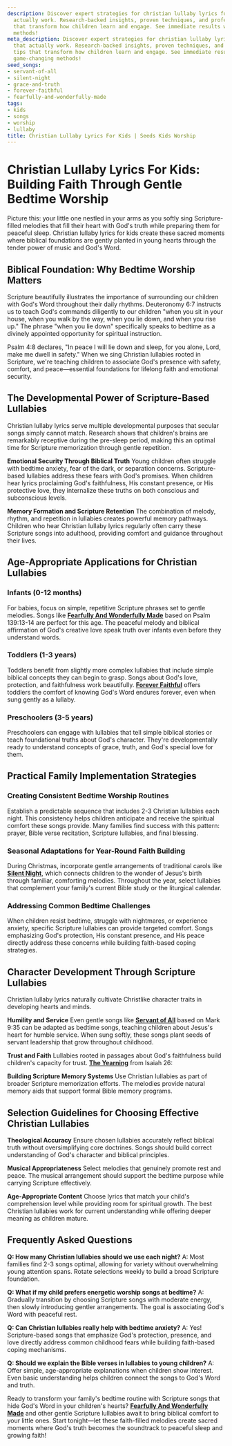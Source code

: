 ```yaml
---
description: Discover expert strategies for christian lullaby lyrics for kids that
  actually work. Research-backed insights, proven techniques, and professional tips
  that transform how children learn and engage. See immediate results with these game-changing
  methods!
meta_description: Discover expert strategies for christian lullaby lyrics for kids
  that actually work. Research-backed insights, proven techniques, and professional
  tips that transform how children learn and engage. See immediate results with these
  game-changing methods!
seed_songs:
- servant-of-all
- silent-night
- grace-and-truth
- forever-faithful
- fearfully-and-wonderfully-made
tags:
- kids
- songs
- worship
- lullaby
title: Christian Lullaby Lyrics For Kids | Seeds Kids Worship
---
```

# Christian Lullaby Lyrics For Kids: Building Faith Through Gentle Bedtime Worship

Picture this: your little one nestled in your arms as you softly sing Scripture-filled melodies that fill their heart with God's truth while preparing them for peaceful sleep. Christian lullaby lyrics for kids create these sacred moments where biblical foundations are gently planted in young hearts through the tender power of music and God's Word.

## Biblical Foundation: Why Bedtime Worship Matters

Scripture beautifully illustrates the importance of surrounding our children with God's Word throughout their daily rhythms. Deuteronomy 6:7 instructs us to teach God's commands diligently to our children "when you sit in your house, when you walk by the way, when you lie down, and when you rise up." The phrase "when you lie down" specifically speaks to bedtime as a divinely appointed opportunity for spiritual instruction.

Psalm 4:8 declares, "In peace I will lie down and sleep, for you alone, Lord, make me dwell in safety." When we sing Christian lullabies rooted in Scripture, we're teaching children to associate God's presence with safety, comfort, and peace—essential foundations for lifelong faith and emotional security.

## The Developmental Power of Scripture-Based Lullabies

Christian lullaby lyrics serve multiple developmental purposes that secular songs simply cannot match. Research shows that children's brains are remarkably receptive during the pre-sleep period, making this an optimal time for Scripture memorization through gentle repetition.

**Emotional Security Through Biblical Truth**
Young children often struggle with bedtime anxiety, fear of the dark, or separation concerns. Scripture-based lullabies address these fears with God's promises. When children hear lyrics proclaiming God's faithfulness, His constant presence, or His protective love, they internalize these truths on both conscious and subconscious levels.

**Memory Formation and Scripture Retention**
The combination of melody, rhythm, and repetition in lullabies creates powerful memory pathways. Children who hear Christian lullaby lyrics regularly often carry these Scripture songs into adulthood, providing comfort and guidance throughout their lives.

## Age-Appropriate Applications for Christian Lullabies

### Infants (0-12 months)
For babies, focus on simple, repetitive Scripture phrases set to gentle melodies. Songs like **[Fearfully And Wonderfully Made](https://seedskidsworship.com/product/fearfully-and-wonderfully-made-psalm-13913-14/)** based on Psalm 139:13-14 are perfect for this age. The peaceful melody and biblical affirmation of God's creative love speak truth over infants even before they understand words.

### Toddlers (1-3 years)
Toddlers benefit from slightly more complex lullabies that include simple biblical concepts they can begin to grasp. Songs about God's love, protection, and faithfulness work beautifully. **[Forever Faithful](https://seedskidsworship.com/product/forever-faithful-psalm-11989-90/)** offers toddlers the comfort of knowing God's Word endures forever, even when sung gently as a lullaby.

### Preschoolers (3-5 years)
Preschoolers can engage with lullabies that tell simple biblical stories or teach foundational truths about God's character. They're developmentally ready to understand concepts of grace, truth, and God's special love for them.

## Practical Family Implementation Strategies

### Creating Consistent Bedtime Worship Routines
Establish a predictable sequence that includes 2-3 Christian lullabies each night. This consistency helps children anticipate and receive the spiritual comfort these songs provide. Many families find success with this pattern: prayer, Bible verse recitation, Scripture lullabies, and final blessing.

### Seasonal Adaptations for Year-Round Faith Building
During Christmas, incorporate gentle arrangements of traditional carols like **[Silent Night](https://seedskidsworship.com/product/silent-night-2/)**, which connects children to the wonder of Jesus's birth through familiar, comforting melodies. Throughout the year, select lullabies that complement your family's current Bible study or the liturgical calendar.

### Addressing Common Bedtime Challenges
When children resist bedtime, struggle with nightmares, or experience anxiety, specific Scripture lullabies can provide targeted comfort. Songs emphasizing God's protection, His constant presence, and His peace directly address these concerns while building faith-based coping strategies.

## Character Development Through Scripture Lullabies

Christian lullaby lyrics naturally cultivate Christlike character traits in developing hearts and minds.

**Humility and Service**
Even gentle songs like **[Servant of All](https://seedskidsworship.com/product/servant-of-all-mark-935/)** based on Mark 9:35 can be adapted as bedtime songs, teaching children about Jesus's heart for humble service. When sung softly, these songs plant seeds of servant leadership that grow throughout childhood.

**Trust and Faith**
Lullabies rooted in passages about God's faithfulness build children's capacity for trust. **[The Yearning](https://seedskidsworship.com/product/the-yearning-isaiah-267-9/)** from Isaiah 26:

**Building Scripture Memory Systems**
Use Christian lullabies as part of broader Scripture memorization efforts. The melodies provide natural memory aids that support formal Bible memory programs.

## Selection Guidelines for Choosing Effective Christian Lullabies

**Theological Accuracy**
Ensure chosen lullabies accurately reflect biblical truth without oversimplifying core doctrines. Songs should build correct understanding of God's character and biblical principles.

**Musical Appropriateness**
Select melodies that genuinely promote rest and peace. The musical arrangement should support the bedtime purpose while carrying Scripture effectively.

**Age-Appropriate Content**
Choose lyrics that match your child's comprehension level while providing room for spiritual growth. The best Christian lullabies work for current understanding while offering deeper meaning as children mature.

## Frequently Asked Questions

**Q: How many Christian lullabies should we use each night?**
A: Most families find 2-3 songs optimal, allowing for variety without overwhelming young attention spans. Rotate selections weekly to build a broad Scripture foundation.

**Q: What if my child prefers energetic worship songs at bedtime?**
A: Gradually transition by choosing Scripture songs with moderate energy, then slowly introducing gentler arrangements. The goal is associating God's Word with peaceful rest.

**Q: Can Christian lullabies really help with bedtime anxiety?**
A: Yes! Scripture-based songs that emphasize God's protection, presence, and love directly address common childhood fears while building faith-based coping mechanisms.

**Q: Should we explain the Bible verses in lullabies to young children?**
A: Offer simple, age-appropriate explanations when children show interest. Even basic understanding helps children connect the songs to God's Word and truth.

Ready to transform your family's bedtime routine with Scripture songs that hide God's Word in your children's hearts? **[Fearfully And Wonderfully Made](https://seedskidsworship.com/product/fearfully-and-wonderfully-made-psalm-13913-14/)** and other gentle Scripture lullabies await to bring biblical comfort to your little ones. Start tonight—let these faith-filled melodies create sacred moments where God's truth becomes the soundtrack to peaceful sleep and growing faith!

<script type="application/ld+json">
{
  "@context": "https://schema.org",
  "@type": "Article",
  "headline": "Christian Lullaby Lyrics For Kids",
  "author": {
    "@type": "Organization",
    "name": "Seeds Kids Worship"
  },
  "publisher": {
    "@type": "Organization",
    "name": "Seeds Kids Worship",
    "logo": {
      "@type": "ImageObject",
      "url": "https://seedskidsworship.com/logo.png"
    }
  },
  "datePublished": "2025-09-04T10:21:25.192900",
  "dateModified": "2025-09-04T10:21:25.192931",
  "description": "Discover expert strategies for christian lullaby lyrics for kids that actually work. Research-backed insights, proven techniques, and professional tips that tra",
  "mainEntityOfPage": {
    "@type": "WebPage",
    "@id": "https://seedskidsworship.com/activities/christian-lullaby-lyrics-for-kids/"
  }
}
</script>

<script type="application/ld+json">
{
  "@context": "https://schema.org",
  "@type": "Product",
  "name": "Servant of All",
  "description": "A song about serving others and being great through humility",
  "url": "https://seedskidsworship.com/product/servant-of-all-mark-935/",
  "brand": {
    "@type": "Brand",
    "name": "Seeds Kids Worship"
  },
  "category": "Children's Christian Music",
  "album": "The Power of Encouragement"
}
</script>

<script type="application/ld+json">
{
  "@context": "https://schema.org",
  "@type": "Product",
  "name": "Silent Night",
  "description": "Gentle traditional Christmas carol arranged for children's worship and reflection",
  "url": "https://seedskidsworship.com/product/silent-night-2/",
  "brand": {
    "@type": "Brand",
    "name": "Seeds Kids Worship"
  },
  "category": "Children's Christian Music",
  "album": "Joyful (traditional carol)"
}
</script>

<script type="application/ld+json">
{
  "@context": "https://schema.org",
  "@type": "Product",
  "name": "Grace And Truth",
  "description": "Beautiful song about Jesus full of grace and truth from John 1:14",
  "url": "https://seedskidsworship.com/product/grace-and-truth-john-114/",
  "brand": {
    "@type": "Brand",
    "name": "Seeds Kids Worship"
  },
